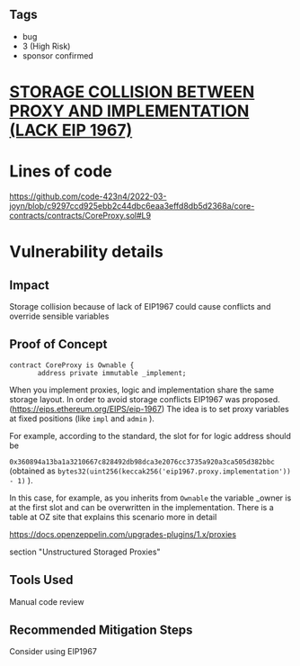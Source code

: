 ## Tags

- bug
- 3 (High Risk)
- sponsor confirmed

# [STORAGE COLLISION BETWEEN PROXY AND IMPLEMENTATION (LACK EIP 1967)](https://github.com/code-423n4/2022-03-joyn-findings/issues/108) 

# Lines of code

https://github.com/code-423n4/2022-03-joyn/blob/c9297ccd925ebb2c44dbc6eaa3effd8db5d2368a/core-contracts/contracts/CoreProxy.sol#L9


# Vulnerability details

## Impact
Storage collision because of lack of EIP1967 could cause conflicts and override sensible variables

## Proof of Concept

    contract CoreProxy is Ownable {
           address private immutable _implement;

When you implement proxies, logic and implementation share the same storage layout.    In order to avoid storage conflicts  EIP1967 was proposed.(https://eips.ethereum.org/EIPS/eip-1967)   The idea is to set proxy variables at fixed positions (like  `impl` and `admin` ).  

For example, according to the standard,  the slot for for logic address should be

`0x360894a13ba1a3210667c828492db98dca3e2076cc3735a920a3ca505d382bbc` (obtained as `bytes32(uint256(keccak256('eip1967.proxy.implementation')) - 1)`  ).

In this case, for example, as you inherits from `Ownable` the variable _owner is at the first slot and can be overwritten in the implementation.   There is a table at OZ site that explains this scenario more in detail

https://docs.openzeppelin.com/upgrades-plugins/1.x/proxies

section  "Unstructured Storaged Proxies"

## Tools Used

Manual code review

## Recommended Mitigation Steps

Consider using EIP1967 



